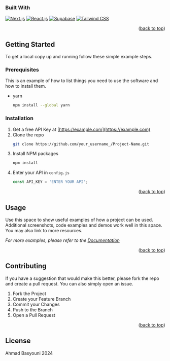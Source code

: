 ### Built With

[![Next.js](https://upload.wikimedia.org/wikipedia/commons/thumb/8/8e/Nextjs-logo.svg/800px-Nextjs-logo.svg.png)](Next-url)
[![React.js](https://upload.wikimedia.org/wikipedia/commons/thumb/a/a7/React-icon.svg/800px-React-icon.svg.png)](React-url)
[![Supabase](supabase-logo.png)](Supabase-url)
[![Tailwind CSS](tailwindcss-logo.png)](Tailwind-url)

<p align="right">(<a href="#readme-top">back to top</a>)</p>



<!-- GETTING STARTED -->
## Getting Started

To get a local copy up and running follow these simple example steps.

### Prerequisites

This is an example of how to list things you need to use the software and how to install them.
* yarn
  ```sh
  npm install --global yarn
  ```

### Installation

1. Get a free API Key at [https://example.com](https://example.com)
2. Clone the repo
   ```sh
   git clone https://github.com/your_username_/Project-Name.git
   ```
3. Install NPM packages
   ```sh
   npm install
   ```
4. Enter your API in `config.js`
   ```js
   const API_KEY = 'ENTER YOUR API';
   ```

<p align="right">(<a href="#readme-top">back to top</a>)</p>



<!-- USAGE EXAMPLES -->
## Usage

Use this space to show useful examples of how a project can be used. Additional screenshots, code examples and demos work well in this space. You may also link to more resources.

_For more examples, please refer to the [Documentation](https://example.com)_

<p align="right">(<a href="#readme-top">back to top</a>)</p>


<!-- CONTRIBUTING -->
## Contributing

If you have a suggestion that would make this better, please fork the repo and create a pull request. You can also simply open an issue.

1. Fork the Project
2. Create your Feature Branch
3. Commit your Changes
4. Push to the Branch
5. Open a Pull Request

<p align="right">(<a href="#readme-top">back to top</a>)</p>



<!-- LICENSE -->
## License

Ahmad Basyouni 2024

